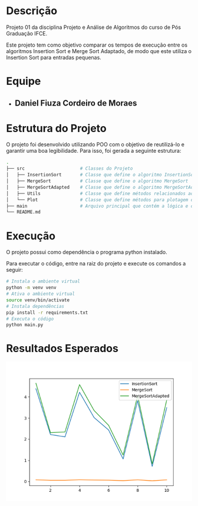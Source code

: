 # Descrição
Projeto 01 da disciplina Projeto e Análise de Algoritmos do curso de Pós Graduação IFCE.

Este projeto tem como objetivo comparar os tempos de execução entre os algoritmos Insertion Sort 
e Merge Sort Adaptado, de modo que este utiliza o Insertion Sort para entradas pequenas.


# Equipe
- ## Daniel Fiuza Cordeiro de Moraes

# Estrutura do Projeto
O projeto foi desenvolvido utilizando POO com o objetivo de reutilizá-lo e garantir uma boa legibilidade. Para isso, foi gerada a seguinte estrutura:
```bash
.
├── src                     # Classes do Projeto
│   ├── InsertionSort       # Classe que define o algoritmo InsertionSort
│   ├── MergeSort           # Classe que define o algoritmo MergeSort
│   ├── MergeSortAdapted    # Classe que define o algoritmo MergeSortAdapted
│   ├── Utils               # Classe que define métodos relacionados ao manuseio de arrays 
│   └── Plot                # Classe que define métodos para plotagem de gráficos
├── main                    # Arquivo principal que contém a lógica e o fluxo do código
└── README.md
```

# Execução
O projeto possui como dependência o programa python instalado.

Para executar o código, entre na raiz do projeto e execute os comandos a seguir:
```bash
# Instala o ambiente virtual
python -m venv venv
# Ativa o ambiente virtual
source venv/bin/activate
# Instala dependências
pip install -r requirements.txt
# Executa o código
python main.py
```

# Resultados Esperados
![Comparação entre Algoritmos](./img/Figure_1.png)
